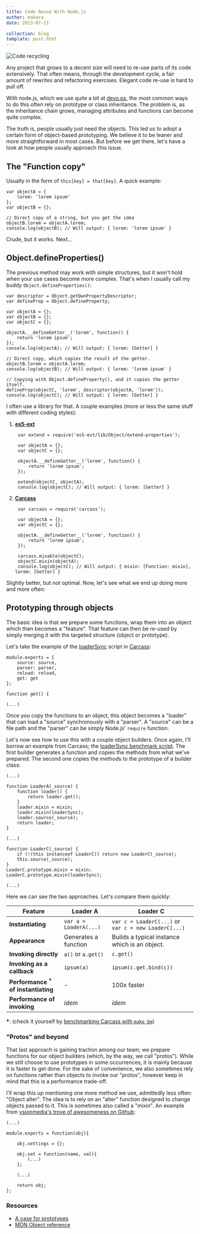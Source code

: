 ```yaml
---
title: Code Reuse With Node.js
author: makara
date: 2013-07-11

collection: blog
template: post.html
---
```


![Code recycling](http://devo.ps/images/posts/recycle.png)

Any project that grows to a decent size will need to re-use parts of its code extensively. That often means, through the development cycle, a fair amount of rewrites and refactoring exercises. Elegant code re-use is hard to pull off.

With node.js, which we use quite a bit at [devo.ps](http://devo.ps), the most common ways to do this often rely on prototype or class inheritance. The problem is, as the inheritance chain grows, managing attributes and functions can become quite complex.

The truth is, people usually just need the objects. This led us to adopt a certain form of object-based prototyping. We believe it to be leaner and more straightforward in most cases. But before we get there, let's have a look at how people usually approach this issue.

## The "Function copy"

Usually in the form of `this[key] = that[key]`. A quick example:

    var objectA = {
        lorem: 'lorem ipsum'
    };
    var objectB = {};
    
    // Direct copy of a string, but you get the idea
    objectB.lorem = objectA.lorem;
    console.log(objectB); // Will output: { lorem: 'lorem ipsum' }

Crude, but it works. Next...

## Object.defineProperties()

The previous method may work with simple structures, but it won't hold when your use cases become more complex. That's when I usually call my buddy `Object.defineProperties()`:

    var descriptor = Object.getOwnPropertyDescriptor;
    var defineProp = Object.defineProperty;
    
    var objectA = {};
    var objectB = {};
    var objectC = {};
    
    objectA.__defineGetter__('lorem', function() {
        return 'lorem ipsum';
    });
    console.log(objectA); // Will output: { lorem: [Getter] }
    
    // Direct copy, which copies the result of the getter.
    objectB.lorem = objectA.lorem;
    console.log(objectB); // Will output: { lorem: 'lorem ipsum' }
    
    // Copying with Object.defineProperty(), and it copies the getter itself.
    defineProp(objectC, 'lorem', descriptor(objectA, 'lorem'));
    console.log(objectC); // Will output: { lorem: [Getter] }

I often use a library for that. A couple examples (more or less the same stuff with different coding styles):

1. **[es5-ext](https://github.com/medikoo/es5-ext)**

        var extend = require('es5-ext/lib/Object/extend-properties');
        
        var objectA = {};
        var objectC = {};
        
        objectA.__defineGetter__('lorem', function() {
            return 'lorem ipsum';
        });
        
        extend(objectC, objectA);
        console.log(objectC); // Will output: { lorem: [Getter] }

2. **[Carcass](https://github.com/devo-ps/carcass)**

        var carcass = require('carcass');
        
        var objectA = {};
        var objectC = {};
        
        objectA.__defineGetter__('lorem', function() {
            return 'lorem ipsum';
        });
        
        carcass.mixable(objectC);
        objectC.mixin(objectA);
        console.log(objectC); // Will output: { mixin: [Function: mixin], lorem: [Getter] }

Slightly better, but not optimal. Now, let's see what we end up doing more and more often:

## Prototyping through objects

The basic idea is that we prepare some functions, wrap them into an object which then becomes a "feature". That feature can then be re-used by simply merging it with the targeted structure (object or prototype).

Let's take the example of the [loaderSync](https://github.com/devo-ps/carcass/blob/master/lib/proto/loaderSync.js) script in [Carcass](https://github.com/devo-ps/carcass):

    module.exports = {
        source: source,
        parser: parser,
        reload: reload,
        get: get
    };
    
    function get() {
    
    (...)

Once you copy the functions to an object, this object becomes a "loader" that can load a "source" synchronously with a "parser". A "source" can be a file path and the "parser" can be simply Node.js' `require` function.

Let's now see how to use this with a couple object builders. Once again, I'll borrow an example from Carcass; the [loaderSync benchmark script](https://github.com/devo-ps/carcass/blob/master/benchmark/proto.loaderSync.js). The first builder generates a function and copies the methods from what we've prepared. The second one copies the methods to the prototype of a builder class:

    (...)

    function LoaderA(_source) {
        function loader() {
            return loader.get();
        }
        loader.mixin = mixin;
        loader.mixin(loaderSync);
        loader.source(_source);
        return loader;
    }

    (...)

    function LoaderC(_source) {
        if (!(this instanceof LoaderC)) return new LoaderC(_source);
        this.source(_source);
    }
    LoaderC.prototype.mixin = mixin;
    LoaderC.prototype.mixin(loaderSync);
    
    (...)

Here we can see the two approaches. Let's compare them quickly:

Feature | Loader A | Loader C
--- | --- | ---
**Instantiating** | `var a = LoaderA(...)` | `var c = LoaderC(...)` or `var c = new LoaderC(...)`
**Appearance** | Generates a function | Builds a typical instance which is an object.
**Invoking directly** | `a()` or `a.get()` | `c.get()`
**Invoking as a callback** | `ipsum(a)` | `ipsum(c.get.bind(c))`
**Performance <sup>†</sup> of instantiating** | - | 100x faster
**Performance of invoking** | *idem* | *idem*

**†**: (check it yourself by [benchmarking Carcass with `make bm`](https://github.com/devo-ps/carcass/blob/master/Makefile))

### "Protos" and beyond

That last approach is gaining traction among our team; we prepare functions for our object builders (which, by the way, we call "protos"). While we still choose to use prototypes in some occurrences, it is mainly because it is faster to get done. For the sake of convenience, we also sometimes rely on functions rather than objects to invoke our "protos", however keep in mind that this is a performance trade-off.

I'll wrap this up mentioning one more method we use, admittedly less often: "Object alter". The idea is to rely on an "alter" function designed to change objects passed to it. This is sometimes also called a "mixin". An example from [vsionmedia's trove of awesomeness on Github](https://github.com/visionmedia/configurable.js):

    (...)
    
    module.exports = function(obj){
    
        obj.settings = {};
    
        obj.set = function(name, val){
            (...)
        };
    
        (...)
    
        return obj;
    };
    
### Resources

- [A case for prototypes](http://killdream.github.io/2011/10/09/understanding-javascript-oop.html)
- [MDN Object reference](https://developer.mozilla.org/en-US/docs/Web/JavaScript/Reference/Global_Objects/Object)
